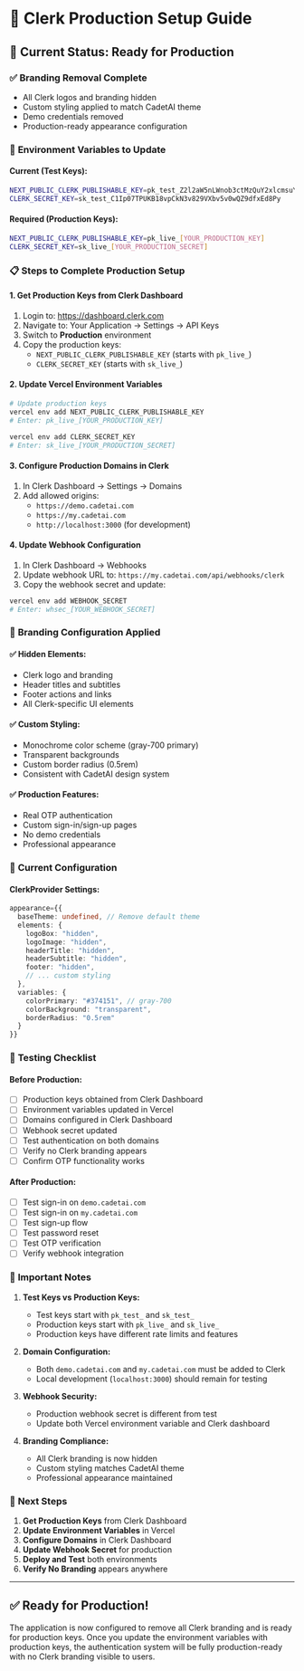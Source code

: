 # 🔐 Clerk Production Setup Guide

## 🚀 **Current Status: Ready for Production**

### ✅ **Branding Removal Complete**
- All Clerk logos and branding hidden
- Custom styling applied to match CadetAI theme
- Demo credentials removed
- Production-ready appearance configuration

### 🔑 **Environment Variables to Update**

#### Current (Test Keys):
```bash
NEXT_PUBLIC_CLERK_PUBLISHABLE_KEY=pk_test_Z2l2aW5nLWnob3ctMzQuY2xlcmsuYWNjb3VudHMuZGV2JA
CLERK_SECRET_KEY=sk_test_C1Ip07TPUKB18vpCkN3v829VXbv5v0wQZ9dfxEd8Py
```

#### Required (Production Keys):
```bash
NEXT_PUBLIC_CLERK_PUBLISHABLE_KEY=pk_live_[YOUR_PRODUCTION_KEY]
CLERK_SECRET_KEY=sk_live_[YOUR_PRODUCTION_SECRET]
```

### 📋 **Steps to Complete Production Setup**

#### 1. **Get Production Keys from Clerk Dashboard**
1. Login to: https://dashboard.clerk.com
2. Navigate to: Your Application → Settings → API Keys
3. Switch to **Production** environment
4. Copy the production keys:
   - `NEXT_PUBLIC_CLERK_PUBLISHABLE_KEY` (starts with `pk_live_`)
   - `CLERK_SECRET_KEY` (starts with `sk_live_`)

#### 2. **Update Vercel Environment Variables**
```bash
# Update production keys
vercel env add NEXT_PUBLIC_CLERK_PUBLISHABLE_KEY
# Enter: pk_live_[YOUR_PRODUCTION_KEY]

vercel env add CLERK_SECRET_KEY  
# Enter: sk_live_[YOUR_PRODUCTION_SECRET]
```

#### 3. **Configure Production Domains in Clerk**
1. In Clerk Dashboard → Settings → Domains
2. Add allowed origins:
   - `https://demo.cadetai.com`
   - `https://my.cadetai.com`
   - `http://localhost:3000` (for development)

#### 4. **Update Webhook Configuration**
1. In Clerk Dashboard → Webhooks
2. Update webhook URL to: `https://my.cadetai.com/api/webhooks/clerk`
3. Copy the webhook secret and update:
```bash
vercel env add WEBHOOK_SECRET
# Enter: whsec_[YOUR_WEBHOOK_SECRET]
```

### 🎨 **Branding Configuration Applied**

#### ✅ **Hidden Elements:**
- Clerk logo and branding
- Header titles and subtitles
- Footer actions and links
- All Clerk-specific UI elements

#### ✅ **Custom Styling:**
- Monochrome color scheme (gray-700 primary)
- Transparent backgrounds
- Custom border radius (0.5rem)
- Consistent with CadetAI design system

#### ✅ **Production Features:**
- Real OTP authentication
- Custom sign-in/sign-up pages
- No demo credentials
- Professional appearance

### 🔧 **Current Configuration**

#### ClerkProvider Settings:
```typescript
appearance={{
  baseTheme: undefined, // Remove default theme
  elements: {
    logoBox: "hidden",
    logoImage: "hidden", 
    headerTitle: "hidden",
    headerSubtitle: "hidden",
    footer: "hidden",
    // ... custom styling
  },
  variables: {
    colorPrimary: "#374151", // gray-700
    colorBackground: "transparent",
    borderRadius: "0.5rem"
  }
}}
```

### 🧪 **Testing Checklist**

#### Before Production:
- [ ] Production keys obtained from Clerk Dashboard
- [ ] Environment variables updated in Vercel
- [ ] Domains configured in Clerk Dashboard
- [ ] Webhook secret updated
- [ ] Test authentication on both domains
- [ ] Verify no Clerk branding appears
- [ ] Confirm OTP functionality works

#### After Production:
- [ ] Test sign-in on `demo.cadetai.com`
- [ ] Test sign-in on `my.cadetai.com`
- [ ] Test sign-up flow
- [ ] Test password reset
- [ ] Test OTP verification
- [ ] Verify webhook integration

### 🚨 **Important Notes**

1. **Test Keys vs Production Keys:**
   - Test keys start with `pk_test_` and `sk_test_`
   - Production keys start with `pk_live_` and `sk_live_`
   - Production keys have different rate limits and features

2. **Domain Configuration:**
   - Both `demo.cadetai.com` and `my.cadetai.com` must be added to Clerk
   - Local development (`localhost:3000`) should remain for testing

3. **Webhook Security:**
   - Production webhook secret is different from test
   - Update both Vercel environment variable and Clerk dashboard

4. **Branding Compliance:**
   - All Clerk branding is now hidden
   - Custom styling matches CadetAI theme
   - Professional appearance maintained

### 🎯 **Next Steps**

1. **Get Production Keys** from Clerk Dashboard
2. **Update Environment Variables** in Vercel
3. **Configure Domains** in Clerk Dashboard
4. **Update Webhook Secret** for production
5. **Deploy and Test** both environments
6. **Verify No Branding** appears anywhere

---

## ✅ **Ready for Production!**

The application is now configured to remove all Clerk branding and is ready for production keys. Once you update the environment variables with production keys, the authentication system will be fully production-ready with no Clerk branding visible to users.
